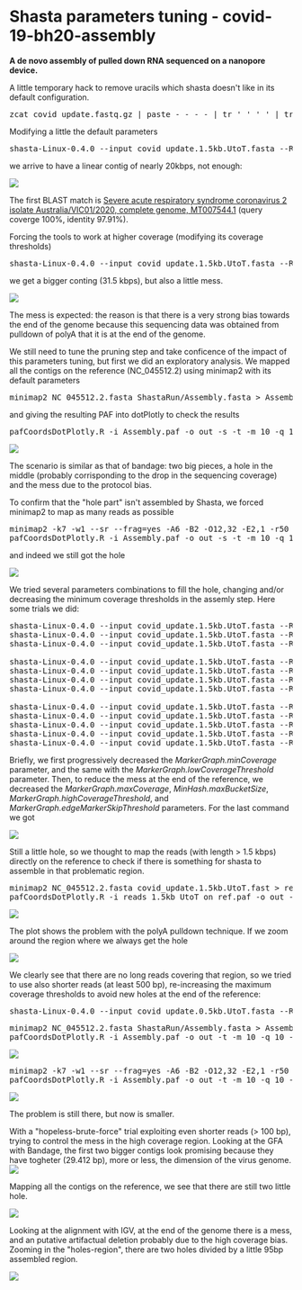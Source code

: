 # Shasta parameters tuning - covid-19-bh20-assembly

**A de novo assembly of pulled down RNA sequenced on a nanopore device.**

A little temporary hack to remove uracils which shasta doesn't like in its default configuration.

<pre>zcat covid_update.fastq.gz | paste - - - - | tr ' ' '_' | tr -d '@' | tr 'U' 'T' | awk 'length($2) > 1500 { print ">"$1; print $2; }' > covid_update.1.5kb.UtoT.fasta</pre>

Modifying a little the default parameters

<pre>shasta-Linux-0.4.0 --input covid_update.1.5kb.UtoT.fasta --Reads.minReadLength 3460 --MarkerGraph.minCoverage 6 --MarkerGraph.maxCoverage 5000</pre>

we arrive to have a linear contig of nearly 20kbps, not enough:

![](images/01_change_min_len_bandage.png)

The first BLAST match is <a href='https://www.ncbi.nlm.nih.gov/nucleotide/MT007544.1?report=genbank&log$=nuclalign&blast_rank=1&RID=8XU4NDS5016'>Severe acute respiratory syndrome coronavirus 2 isolate Australia/VIC01/2020, complete genome, MT007544.1</a> (query coverge 100%, identity 97.91%).

Forcing the tools to work at higher coverage (modifying its coverage thresholds)

<pre>shasta-Linux-0.4.0 --input covid_update.1.5kb.UtoT.fasta --Reads.minReadLength 3460 --MarkerGraph.minCoverage 10 --MarkerGraph.maxCoverage 5000 --MinHash.maxBucketSize 100 --MarkerGraph.lowCoverageThreshold 20 --MarkerGraph.highCoverageThreshold 2560 --MarkerGraph.edgeMarkerSkipThreshold 1000</pre>

we get a bigger conting (31.5 kbps), but also a little mess.

![](images/02_change_coverage_parameters_bandage.png)

The mess is expected: the reason is that there is a very strong bias towards the end of the genome because this sequencing data was obtained from pulldown of polyA that it is at the end of the genome.

We still need to tune the pruning step and take conficence of the impact of this parameters tuning, but first we did an exploratory analysis. We mapped all the contigs on the reference (NC_045512.2) using minimap2 with its default parameters

<pre>
minimap2 NC_045512.2.fasta ShastaRun/Assembly.fasta > Assembly.paf
</pre>

and giving the resulting PAF into dotPlotly to check the results

<pre>
pafCoordsDotPlotly.R -i Assembly.paf -o out -s -t -m 10 -q 10 -s -p 15
</pre>

![](images/03_mapping_contigs_on_reference.png)

The scenario is similar as that of bandage: two big pieces, a hole in the middle (probably corrisponding to the drop in the sequencing coverage) and the mess due to the protocol bias.

To confirm that the "hole part" isn't assembled by Shasta, we forced minimap2 to map as many reads as possible

<pre>
minimap2 -k7 -w1 --sr --frag=yes -A6 -B2 -O12,32 -E2,1 -r50 -p.5 -N20 -f1000,5000 -n3 -m0 -s40 -g200 -2K50m --heap-sort=yes --secondary=no NC_045512.2.fasta ShastaRun/Assembly.fasta > Assembly.paf
pafCoordsDotPlotly.R -i Assembly.paf -o out -s -t -m 10 -q 10 -s -p 15
</pre>

and indeed we still got the hole    

![](images/04_mapping_contigs_on_reference_forced.png)

We tried several parameters combinations to fill the hole, changing and/or decreasing the minimum coverage thresholds in the assemly step. Here some trials we did:

<pre>
shasta-Linux-0.4.0 --input covid_update.1.5kb.UtoT.fasta --Reads.minReadLength 3460 --MarkerGraph.minCoverage 3 --MarkerGraph.maxCoverage 5000 --MinHash.maxBucketSize 100 --MarkerGraph.lowCoverageThreshold 20 --MarkerGraph.highCoverageThreshold 2560 --MarkerGraph.edgeMarkerSkipThreshold 1000
shasta-Linux-0.4.0 --input covid_update.1.5kb.UtoT.fasta --Reads.minReadLength 3460 --MarkerGraph.minCoverage 2 --MarkerGraph.maxCoverage 5000 --MinHash.maxBucketSize 100 --MarkerGraph.lowCoverageThreshold 20 --MarkerGraph.highCoverageThreshold 2560 --MarkerGraph.edgeMarkerSkipThreshold 1000
shasta-Linux-0.4.0 --input covid_update.1.5kb.UtoT.fasta --Reads.minReadLength 3460 --MarkerGraph.minCoverage 1 --MarkerGraph.maxCoverage 5000 --MinHash.maxBucketSize 100 --MarkerGraph.lowCoverageThreshold 20 --MarkerGraph.highCoverageThreshold 2560 --MarkerGraph.edgeMarkerSkipThreshold 1000

shasta-Linux-0.4.0 --input covid_update.1.5kb.UtoT.fasta --Reads.minReadLength 3460 --MarkerGraph.minCoverage 1 --MarkerGraph.maxCoverage 5000 --MinHash.maxBucketSize 100 --MarkerGraph.lowCoverageThreshold 10 --MarkerGraph.highCoverageThreshold 2560 --MarkerGraph.edgeMarkerSkipThreshold 1000
shasta-Linux-0.4.0 --input covid_update.1.5kb.UtoT.fasta --Reads.minReadLength 3460 --MarkerGraph.minCoverage 1 --MarkerGraph.maxCoverage 5000 --MinHash.maxBucketSize 100 --MarkerGraph.lowCoverageThreshold 5 --MarkerGraph.highCoverageThreshold 2560 --MarkerGraph.edgeMarkerSkipThreshold 1000
shasta-Linux-0.4.0 --input covid_update.1.5kb.UtoT.fasta --Reads.minReadLength 3460 --MarkerGraph.minCoverage 1 --MarkerGraph.maxCoverage 5000 --MinHash.maxBucketSize 100 --MarkerGraph.lowCoverageThreshold 3 --MarkerGraph.highCoverageThreshold 2560 --MarkerGraph.edgeMarkerSkipThreshold 1000
shasta-Linux-0.4.0 --input covid_update.1.5kb.UtoT.fasta --Reads.minReadLength 3460 --MarkerGraph.minCoverage 1 --MarkerGraph.maxCoverage 5000 --MinHash.maxBucketSize 100 --MarkerGraph.lowCoverageThreshold 2 --MarkerGraph.highCoverageThreshold 2560 --MarkerGraph.edgeMarkerSkipThreshold 1000

shasta-Linux-0.4.0 --input covid_update.1.5kb.UtoT.fasta --Reads.minReadLength 3460 --MarkerGraph.minCoverage 1 --MarkerGraph.maxCoverage 3000 --MinHash.maxBucketSize 80 --MarkerGraph.lowCoverageThreshold 1 --MarkerGraph.highCoverageThreshold 1500 --MarkerGraph.edgeMarkerSkipThreshold 800
shasta-Linux-0.4.0 --input covid_update.1.5kb.UtoT.fasta --Reads.minReadLength 3460 --MarkerGraph.minCoverage 1 --MarkerGraph.maxCoverage 2500 --MinHash.maxBucketSize 70 --MarkerGraph.lowCoverageThreshold 1 --MarkerGraph.highCoverageThreshold 1200 --MarkerGraph.edgeMarkerSkipThreshold 700
shasta-Linux-0.4.0 --input covid_update.1.5kb.UtoT.fasta --Reads.minReadLength 3460 --MarkerGraph.minCoverage 1 --MarkerGraph.maxCoverage 1500 --MinHash.maxBucketSize 60 --MarkerGraph.lowCoverageThreshold 1 --MarkerGraph.highCoverageThreshold 800 --MarkerGraph.edgeMarkerSkipThreshold 500
shasta-Linux-0.4.0 --input covid_update.1.5kb.UtoT.fasta --Reads.minReadLength 3460 --MarkerGraph.minCoverage 1 --MarkerGraph.maxCoverage 500 --MinHash.maxBucketSize 60 --MarkerGraph.lowCoverageThreshold 1 --MarkerGraph.highCoverageThreshold 300 --MarkerGraph.edgeMarkerSkipThreshold 200
shasta-Linux-0.4.0 --input covid_update.1.5kb.UtoT.fasta --Reads.minReadLength 3460 --MarkerGraph.minCoverage 1 --MarkerGraph.maxCoverage 300 --MinHash.maxBucketSize 60 --MarkerGraph.lowCoverageThreshold 1 --MarkerGraph.highCoverageThreshold 256 --MarkerGraph.edgeMarkerSkipThreshold 150
</pre>

Briefly, we first progressively decreased the *MarkerGraph.minCoverage* parameter, and the same with the *MarkerGraph.lowCoverageThreshold* parameter. Then, to reduce the mess at the end of the reference, we decreased the *MarkerGraph.maxCoverage*, *MinHash.maxBucketSize*, *MarkerGraph.highCoverageThreshold*, and *MarkerGraph.edgeMarkerSkipThreshold* parameters. For the last command we got

![](images/05_mapping_contigs_on_reference_new_thresholds.png)

Still a little hole, so we thought to map the reads (with length > 1.5 kbps) directly on the reference to check if there is something for shasta to assemble in that problematic region.

<pre>
minimap2 NC_045512.2.fasta covid_update.1.5kb.UtoT.fast > reads_1.5kb_UtoT_on_ref.paf
pafCoordsDotPlotly.R -i reads_1.5kb_UtoT_on_ref.paf -o out -s -t -m 10 -q 10 -k 10 -l
</pre>

![](images/06_reads_1.5kbps_on_ref.png)

The plot shows the problem with the polyA pulldown technique. If we zoom around the region where we always get the hole

![](images/07_reads_1.5kbps_on_ref_zoom.png)

We clearly see that there are no long reads covering that region, so we tried to use also shorter reads (at least 500 bp), re-increasing the maximum coverage thresholds to avoid new holes at the end of the reference:

<pre>
shasta-Linux-0.4.0 --input covid_update.0.5kb.UtoT.fasta --Reads.minReadLength 500 --MarkerGraph.minCoverage 1 --MarkerGraph.maxCoverage 2500 --MinHash.maxBucketSize 70 --MarkerGraph.lowCoverageThreshold 1 --MarkerGraph.highCoverageThreshold 1200 --MarkerGraph.edgeMarkerSkipThreshold 700
</pre>

<pre>
minimap2 NC_045512.2.fasta ShastaRun/Assembly.fasta > Assembly.paf
pafCoordsDotPlotly.R -i Assembly.paf -o out -t -m 10 -q 10 -p 15
</pre>

![](images/08_more_reads_for_the_assembler.png)

<pre>
minimap2 -k7 -w1 --sr --frag=yes -A6 -B2 -O12,32 -E2,1 -r50 -p.5 -N20 -f1000,5000 -n3 -m0 -s40 -g200 -2K50m --heap-sort=yes --secondary=no NC_045512.2.fasta ShastaRun/Assembly.fasta > Assembly.paf
pafCoordsDotPlotly.R -i Assembly.paf -o out -t -m 10 -q 10 -p 15
</pre>

![](images/09_more_reads_for_the_assembler_forced.png)

The problem is still there, but now is smaller.

With a "hopeless-brute-force" trial exploiting even shorter reads (> 100 bp), trying to control the mess in the high coverage region.
Looking at the GFA with Bandage, the first two bigger contigs look promising because they have togheter (29.412 bp), more or less, the dimension of the virus genome.
![](images/010_bandage_simil_virus.png)


Mapping all the contigs on the reference, we see that there are still two little hole.

![](images/DotPlotly_Zoom.png)

Looking at the alignment with IGV, at the end of the genome there is a mess, and an putative artifactual deletion probably due to the high coverage bias. Zooming in the "holes-region", there are two holes divided by a little 95bp assembled region.

![](images/IGV_Zoom.png)
